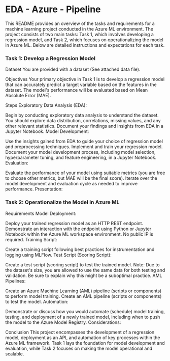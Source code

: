 # EDA - Azure - Pipeline 

This README provides an overview of the tasks and requirements for a machine learning project conducted in the Azure ML environment. The project consists of two main tasks: Task 1, which involves developing a regression model, and Task 2, which focuses on operationalizing the model in Azure ML. Below are detailed instructions and expectations for each task.

### Task 1: Develop a Regression Model
Dataset
You are provided with a dataset (See attached data file).

Objectives
Your primary objective in Task 1 is to develop a regression model that can accurately predict a target variable based on the features in the dataset. The model's performance will be evaluated based on Mean Absolute Error (MAE).

Steps
Exploratory Data Analysis (EDA):

Begin by conducting exploratory data analysis to understand the dataset. You should explore data distribution, correlations, missing values, and any other relevant statistics.
Document your findings and insights from EDA in a Jupyter Notebook.
Model Development:

Use the insights gained from EDA to guide your choice of regression model and preprocessing techniques.
Implement and train your regression model.
Document your model development process, including model selection, hyperparameter tuning, and feature engineering, in a Jupyter Notebook.
Evaluation:

Evaluate the performance of your model using suitable metrics (you are free to choose other metrics, but MAE will be the final score).
Iterate over the model development and evaluation cycle as needed to improve performance.
Presentation:


### Task 2: Operationalize the Model in Azure ML
Requirements
Model Deployment:

Deploy your trained regression model as an HTTP REST endpoint.
Demonstrate an interaction with the endpoint using Python or Jupyter Notebook within the Azure ML workspace environment. No public IP is required.
Training Script:

Create a training script following best practices for instrumentation and logging using MLFlow.
Test Script (Scoring Script):

Create a test script (scoring script) to test the trained model.
Note: Due to the dataset's size, you are allowed to use the same data for both testing and validation. Be sure to explain why this might be a suboptimal practice.
AML Pipelines:

Create an Azure Machine Learning (AML) pipeline (scripts or components) to perform model training.
Create an AML pipeline (scripts or components) to test the model.
Automation:

Demonstrate or discuss how you would automate (schedule) model training, testing, and deployment of a newly trained model, including when to push the model to the Azure Model Registry.
Considerations:

Conclusion
This project encompasses the development of a regression model, deployment as an API, and automation of key processes within the Azure ML framework. Task 1 lays the foundation for model development and evaluation, while Task 2 focuses on making the model operational and scalable.
